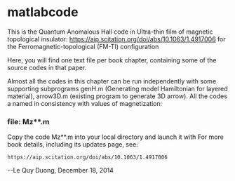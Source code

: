 # matlabcode
This is the Quantum Anomalous Hall code in Ultra-thin film of magnetic 
topological insulator: 
https://aip.scitation.org/doi/abs/10.1063/1.4917006
for the Ferromagnetic-topological (FM-TI) configuration

Here, you will find one text file per book chapter, containing some of 
the source codes in that paper.
  
Almost all the codes in this chapter can be run independently with some 
supporting subprograms genH.m (Generating model Hamiltonian for layered material), 
arrow3D.m  (existing program to generate 3D arrow). All the codes a named 
in consistency with values of magnetization:

### file: Mz**.m

Copy the code Mz**.m into your local directory and launch it with 
For more book details, including its updates page, see:

    https://aip.scitation.org/doi/abs/10.1063/1.4917006

--Le Quy Duong, December 18, 2014
